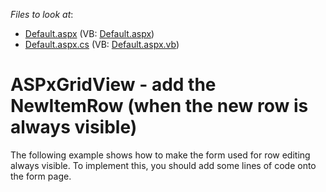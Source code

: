 <!-- default file list -->
*Files to look at*:

* [Default.aspx](./CS/web_site/Default.aspx) (VB: [Default.aspx](./VB/web_site/Default.aspx))
* [Default.aspx.cs](./CS/web_site/Default.aspx.cs) (VB: [Default.aspx.vb](./VB/web_site/Default.aspx.vb))
<!-- default file list end -->
# ASPxGridView -  add the NewItemRow (when the new row is always visible)


<p>The following example shows how to make the form used for row editing always visible. To implement this, you should add some lines of code onto the form page.</p>

<br/>


